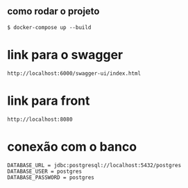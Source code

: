 ## como rodar o projeto

```
$ docker-compose up --build
```

# link para o swagger

```
http://localhost:6000/swagger-ui/index.html
```

# link para front 

```
http://localhost:8080
```

# conexão com o banco 

```
DATABASE_URL = jdbc:postgresql://localhost:5432/postgres
DATABASE_USER = postgres
DATABASE_PASSWORD = postgres
```